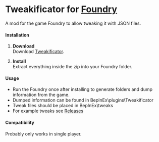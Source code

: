 # Tweakificator for [Foundry](https://www.foundry-game.com/)

A mod for the game Foundry to allow tweaking it with JSON files. 

#### Installation

1. **Download**  
Download [Tweakificator](https://github.com/erkle64/Tweakificator/releases).

2. **Install**  
Extract everything inside the zip into your Foundry folder.

#### Usage

* Run the Foundry once after installing to generate folders and dump information from the game.
* Dumped information can be found in BepInEx\\plugins\\Tweakificator
* Tweak files should be placed in BepInEx\\tweaks
* For example tweaks see [Releases](https://github.com/erkle64/Tweakificator/releases)

#### Compatibility

Probably only works in single player.

